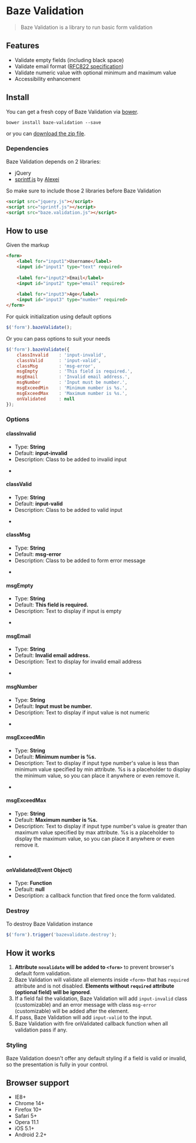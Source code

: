 # Baze Validation


> Baze Validation is a library to run basic form validation


## Features
* Validate empty fields (including black space)
* Validate email format ([RFC822 specification](http://www.w3.org/Protocols/rfc822/#z8))
* Validate numeric value with optional minimum and maximum value
* Accessibility enhancement

## Install

You can get a fresh copy of Baze Validation via [bower](http://bower.io/).
```
bower install baze-validation --save
```
or you can [download the zip file](https://github.com/ImBobby/Baze-Validation/archive/master.zip).

### Dependencies

Baze Validation depends on 2 libraries:
- jQuery
- [sprintf.js](https://github.com/alexei/sprintf.js) by [Alexei](https://github.com/alexei)

So make sure to include those 2 libraries before Baze Validation

```HTML
<script src="jquery.js"></script>
<script src="sprintf.js"></script>
<script src="baze.validation.js"></script>
```

## How to use

Given the markup

```HTML
<form>
    <label for="input1">Username</label>
    <input id="input1" type="text" required>
    
    <label for="input2">Email</label>
    <input id="input2" type="email" required>
    
    <label for="input3">Age</label>
    <input id="input3" type="number" required>
</form>
```

For quick initialization using default options

```Javascript
$('form').bazeValidate();
```

Or you can pass options to suit your needs

```Javascript
$('form').bazeValidate({
    classInvalid    : 'input-invalid',
    classValid      : 'input-valid',
    classMsg        : 'msg-error',
    msgEmpty        : 'This field is required.',
    msgEmail        : 'Invalid email address.',
    msgNumber       : 'Input must be number.',
    msgExceedMin    : 'Minimum number is %s.',
    msgExceedMax    : 'Maximum number is %s.',
    onValidated     : null
});
```


### Options

#### classInvalid
* Type: **String**
* Default: **input-invalid**
* Description: Class to be added to invalid input

-

#### classValid
* Type: **String**
* Default: **input-valid**
* Description: Class to be added to valid input

-

#### classMsg
* Type: **String**
* Default: **msg-error**
* Description: Class to be added to form error message

-

#### msgEmpty
* Type: **String**
* Default: **This field is required.**
* Description: Text to display if input is empty

-

#### msgEmail
* Type: **String**
* Default: **Invalid email address.**
* Description: Text to display for invalid email address

-

#### msgNumber
* Type: **String**
* Default: **Input must be number.**
* Description: Text to display if input value is not numeric

-

#### msgExceedMin
* Type: **String**
* Default: **Minimum number is %s.**
* Description: Text to display if input type number's value is less than minimum value specified by min attribute. %s is a placeholder to display the minimum value, so you can place it anywhere or even remove it.

-

#### msgExceedMax
* Type: **String**
* Default: **Maximum number is %s.**
* Description: Text to display if input type number's value is greater than maximum value specified by max attribute. %s is a placeholder to display the maximum value, so you can place it anywhere or even remove it.

-

#### onValidated(Event Object)
* Type: **Function**
* Default: **null**
* Description: a callback function that fired once the form validated.


### Destroy

To destroy Baze Validation instance

```Javascript
$('form').trigger('bazevalidate.destroy');
```

## How it works

1. **Attribute `novalidate` will be added to `<form>`** to prevent browser's default form validation.
2. Baze Validation will validate all elements inside `<form>` that has `required` attribute and is not disabled. **Elements without `required` attribute (optional field) will be ignored**.
3. If a field fail the validation, Baze Validation will add `input-invalid` class (customizable) and an error message with class `msg-error` (customizable) will be added after the element.
4. If pass, Baze Validation will add `input-valid` to the input.
5. Baze Validation with fire onValidated callback function when all validation pass if any.


### Styling

Baze Validation doesn't offer any default styling if a field is valid or invalid, so the presentation is fully in your control.


## Browser support

* IE8+
* Chrome 14+
* Firefox 10+
* Safari 5+
* Opera 11.1
* iOS 5.1+
* Android 2.2+